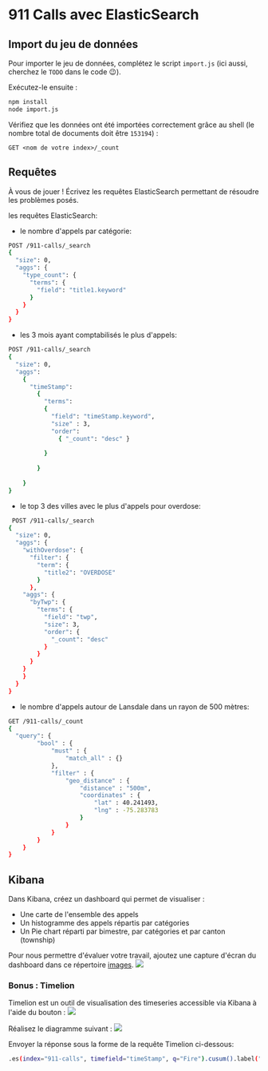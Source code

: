 # 911 Calls avec ElasticSearch

## Import du jeu de données

Pour importer le jeu de données, complétez le script `import.js` (ici aussi, cherchez le `TODO` dans le code :wink:).

Exécutez-le ensuite :

```bash
npm install
node import.js
```

Vérifiez que les données ont été importées correctement grâce au shell (le nombre total de documents doit être `153194`) :

```
GET <nom de votre index>/_count
```

## Requêtes

À vous de jouer ! Écrivez les requêtes ElasticSearch permettant de résoudre les problèmes posés.

les requêtes ElasticSearch:
* le nombre d'appels par catégorie:
```bash
POST /911-calls/_search
{
  "size": 0,
  "aggs": {
    "type_count": {
      "terms": {
        "field": "title1.keyword"
      }
    }
  }
} 
```
* les 3 mois ayant comptabilisés le plus d'appels:
```bash
POST /911-calls/_search 
{ 
  "size": 0, 
  "aggs": 
    { 
      "timeStamp": 
        { 
          "terms": 
          { 
            "field": "timeStamp.keyword", 
            "size" : 3, 
            "order":
              { "_count": "desc" } 
            
          } 
          
        } 
      
    } 
}
```
* le top 3 des villes avec le plus d'appels pour overdose:
```bash
 POST /911-calls/_search 
{
  "size": 0,
  "aggs": {
    "withOverdose": {
      "filter": {
        "term": {
          "title2": "OVERDOSE"
        }
      },
    "aggs": {
      "byTwp": {
        "terms": {
          "field": "twp",
          "size": 3,
          "order": {
            "_count": "desc"
          }
        }
      }
    }
    }
  }
}
```


* le nombre d'appels autour de Lansdale dans un rayon de 500 mètres:
```bash
GET /911-calls/_count 
{
  "query": {
        "bool" : {
            "must" : {
                "match_all" : {}
            },
            "filter" : {
                "geo_distance" : {
                    "distance" : "500m",
                    "coordinates" : {
                        "lat" : 40.241493,
                        "lng" : -75.283783
                    }
                }
            }
        }
    }
}

```
## Kibana

Dans Kibana, créez un dashboard qui permet de visualiser :

* Une carte de l'ensemble des appels
* Un histogramme des appels répartis par catégories
* Un Pie chart réparti par bimestre, par catégories et par canton (township)

Pour nous permettre d'évaluer votre travail, ajoutez une capture d'écran du dashboard dans ce répertoire [images](images).
![](911-calls/elasticsearch/images/dashboard.png)

### Bonus : Timelion
Timelion est un outil de visualisation des timeseries accessible via Kibana à l'aide du bouton : ![](images/timelion.png)

Réalisez le diagramme suivant :
![](images/timelion-chart.png)

Envoyer la réponse sous la forme de la requête Timelion ci-dessous:  

```bash
.es(index="911-calls", timefield="timeStamp", q="Fire").cusum().label("Last 6 months of 'Fire' calls").color("#FF5722"), .es(index="911-calls", timefield="timeStamp", q="Fire", offset=-6M).cusum().label("Previous 6 months of 'Fire' calls").color("#FFB74D"), .static(value=6000, label="Objective").color("#01A4A4").lines(fill=6)

```
